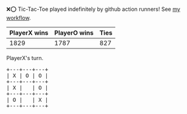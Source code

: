 :x::o: Tic-Tac-Toe played indefinitely by github action runners! See [my workflow](.github/workflows/play.yaml).

|PlayerX wins|PlayerO wins|Ties|
|-|-|-|
|1829|1787|827|

PlayerX's turn.

<pre>
+---+---+---+
| X | O | O |
+---+---+---+
| X |   | O |
+---+---+---+
| O |   | X |
+---+---+---+
</pre>